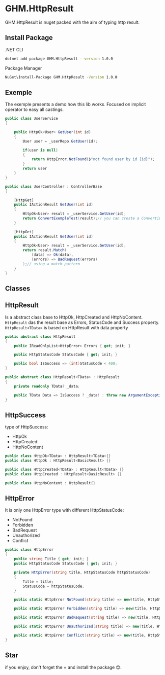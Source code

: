 # GHM.HttpResult

GHM.HttpResult is nuget packed with the aim of typing http result.

## Install Package

.NET CLI

```sh
dotnet add package GHM.HttpResult --version 1.0.0
```

Package Manager

```sh
NuGet\Install-Package GHM.HttpResult -Version 1.0.0
```

## Exemple

The exemple presents a demo how this lib works. Focused on implicit operator to easy all castings.

```csharp
public class UserService
{

    public HttpOk<User> GetUser(int id)
    {
        User user = _userRepo.GetUser(id);

        if(user is null)
        {
            return HttpError.NotFound($"not found user by id {id}");
        }
        return user
    }
}

```

```csharp
public class UserController : ControllerBase
{

    [HttpGet]
    public IActionResult GetUser(int id)
    {
        HttpOk<User> result = _userService.GetUser(id);
        return ConvertExempleTest(result);// you can create a Converting from Result to Action automaticly
    }

    [HttpGet]
    public IActionResult GetUser(int id)
    {
        HttpOk<User> result = _userService.GetUser(id);
        return result.Match(
            (data) => Ok(data),
            (errors) => BadRequest(errors)
        );// using a match pattern
    }
}

```

## Classes

## HttpResult

Is a abstract class base to HttpOk, HttpCreated and HttpNoContent.
`HttpResult` das the result base as Errors, StatusCode and Success property.
`HttpResult<TData>` is based on HttpResult with data property

```csharp
public abstract class HttpResult
{
    public IReadOnlyList<HttpError> Errors { get; init; }

    public HttpStatusCode StatusCode { get; init; }

    public bool IsSuccess => (int)StatusCode < 400;
}

public abstract class HttpResult<TData> : HttpResult
{
    private readonly TData? _data;

    public TData Data => IsSuccess ? _data! : throw new ArgumentException("http error has no data.");
}
```

## HttpSuccess

type of HttpSuccess:

- HttpOk
- HttpCreated
- HttpNoContent

```csharp
public class HttpOk<TData> : HttpResult<TData>{}
public class HttpOk : HttpResult<BasicResult> {}

public class HttpCreated<TData> : HttpResult<TData> {}
public class HttpCreated : HttpResult<BasicResult> {}

public class HttpNoContent : HttpResult{}

```

## HttpError

It is only one HttpError type with different HttpStatusCode:

- NotFound
- Forbidden
- BadRequest
- Unauthorized
- Conflict

```csharp
public class HttpError
{
    public string Title { get; init; }
    public HttpStatusCode StatusCode { get; init; }

    private HttpError(string title, HttpStatusCode httpStatusCode)
    {
        Title = title;
        StatusCode = httpStatusCode;
    }

    public static HttpError NotFound(string title) => new(title, HttpStatusCode.NotFound);

    public static HttpError Forbidden(string title) => new(title, HttpStatusCode.Forbidden);

    public static HttpError BadRequest(string title) => new(title, HttpStatusCode.BadRequest);

    public static HttpError Unauthorized(string title) => new(title, HttpStatusCode.Unauthorized);

    public static HttpError Conflict(string title) => new(title, HttpStatusCode.Conflict);
}

```

## Star

if you enjoy, don't forget the ⭐ and install the package 😊.
